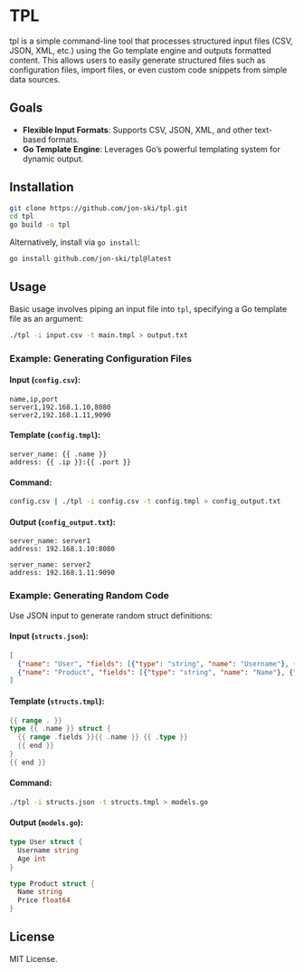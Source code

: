 # TPL

tpl is a simple command-line tool that processes structured input
files (CSV, JSON, XML, etc.) using the Go template engine and outputs
formatted content. This allows users to easily generate structured
files such as configuration files, import files, or even custom code
snippets from simple data sources.

## Goals

- **Flexible Input Formats**: Supports CSV, JSON, XML, and other text-based formats.
- **Go Template Engine**: Leverages Go’s powerful templating system for dynamic output.

## Installation

```sh
git clone https://github.com/jon-ski/tpl.git
cd tpl
go build -o tpl
```

Alternatively, install via `go install`:

```sh
go install github.com/jon-ski/tpl@latest
```

## Usage

Basic usage involves piping an input file into `tpl`, specifying a Go template file as an argument:

```sh
./tpl -i input.csv -t main.tmpl > output.txt
```

### Example: Generating Configuration Files

#### Input (`config.csv`):
```csv
name,ip,port
server1,192.168.1.10,8080
server2,192.168.1.11,9090
```

#### Template (`config.tmpl`):
```
server_name: {{ .name }}
address: {{ .ip }}:{{ .port }}
```

#### Command:
```sh
config.csv | ./tpl -i config.csv -t config.tmpl > config_output.txt
```

#### Output (`config_output.txt`):
```
server_name: server1
address: 192.168.1.10:8080

server_name: server2
address: 192.168.1.11:9090
```

### Example: Generating Random Code

Use JSON input to generate random struct definitions:

#### Input (`structs.json`):
```json
[
  {"name": "User", "fields": [{"type": "string", "name": "Username"}, {"type": "int", "name": "Age"}]},
  {"name": "Product", "fields": [{"type": "string", "name": "Name"}, {"type": "float64", "name": "Price"}]}
]
```

#### Template (`structs.tmpl`):
```go
{{ range . }}
type {{ .name }} struct {
  {{ range .fields }}{{ .name }} {{ .type }}
  {{ end }}
}
{{ end }}
```

#### Command:
```sh
./tpl -i structs.json -t structs.tmpl > models.go
```

#### Output (`models.go`):
```go
type User struct {
  Username string
  Age int
}

type Product struct {
  Name string
  Price float64
}
```

## License

MIT License.
